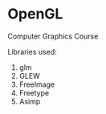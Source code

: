 # OpenGL
Computer Graphics Course

Libraries used:
1) glm
2) GLEW
3) FreeImage
4) Freetype
5) Asimp
